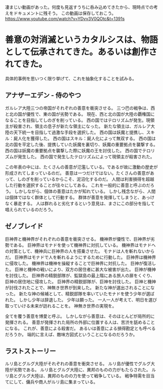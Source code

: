 凄まじい動画があった。何度も見返すうちに呑み込めてきたから、現時点での考えをドキュメントに残そう。
この動画は保存しておこう。
https://www.youtube.com/watch?v=YDvv3V0QOtc&t=1391s


# 善意の対消滅というカタルシスは、物語として伝承されてきた。あるいは創作されてきた。
具体的事例を思いつく限り挙げて、これを抽象化することを試みる。


## アナザーエデン - 侍のやつ
ガルレア大陸三つの帝国がそれぞれの善意を衝突させる。
三つ巴の戦争は、西と北の国が優性で、東の国が劣勢である。
現在、西と北の国が大陸の覇権国になることを目指してしのぎを削っている。
西の国ではテロリズムが発生。現領主が殺害され、領主の息子が新たな領主になった。
新たな領主は、ガルレア大陸の天下統一を目指して過激な手段を選択した。
西の国は妖魔と提携し、スキル：屍人化を獲得した。
西の国はスキル：屍人化によって無双する。
西の国は北の国を平定した後、提携していた妖魔を裏切り、妖魔の重要拠点を襲撃する。
西の国は妖魔の重要拠点を襲撃した際に妖魔の王を討伐した。
西の国でテロリズムが発生した。
西の国で発生したテロリズムによって現領主が殺害された。

この年表の中には、たくさんの善意が氾濫している。であるが故に激動の歴史が形成されてしまっているのだ。
善意は一つだけではない。たくさんの善意があって、しのぎを削っているからこそ、泥沼化するのだ。
人間は利害損得を超越した行動を選択することが往々にしてある。
これを一般的に善意と呼ぶのだろう。
しかしながら、個体の善意はたかが知れている。
しかし残念ながら、人間は個体ではなく群体として行動する。
群体が善意を発揮してしまうと、あっけなく暴走する。
人は群れると劣化するという意見は、まさにこの部分を指して唱えられているのだろう。


## ゼノブレイド
巨神界と機神界がそれぞれの善意を衝突させる。
機神界が優性で、巨神界が劣勢である。
巨神界はモナドを使って機神界に対抗している。
機神界はモナドへの対策として、機神兵に巨神界の人を搭乗させた。
モナドは人を斬れないからだ。
巨神界はモナドで人を斬れるようにするために行動した。
巨神界は機神界に侵攻した。
機神界は機神を操縦することで巨神界に対抗した。
巨神が復活した。
巨神と機神の戦いにより、双方の居住者に甚大な被害が出た。
巨神が機神を討伐した。
巨神界の精鋭部隊が、監獄島の最上階にある旅人の扉をくぐり、巨神の居住地に侵攻した。
巨神界の精鋭部隊が、巨神を討伐した。
巨神と機神が討伐されたことで、神無き世界が到来した。
新たな神が選出されることになった。
新たな神の候補として、精鋭部隊を率いていたモナドを使う少年が選ばれた。
しかし少年は辞退した。
少年は願った。
一人一人が考えて、明日を選び取っていける未来が訪れることを。
神無き世界の実現を。


全てを覆う善意を博愛と呼ぶ。
しかしながら善意は、そのほとんどが局所的に発揮される。
善意が発揮された局所の外部に位置する人は、苦渋を舐めることになる。
これが、善意による殺害だ。
あるいは善意による損得勘定とも呼べるだろうか。
端的に言えば、敵味方図式ということになるのだろうか。


## ラストストーリー
ルリ島とグルグ大陸がそれぞれの善意を衝突させる。
ルリ島が優性でグルグ大陸が劣勢である。
ルリ島とグルグ大陸に、異邦のものの力がもたらされた。
ルリ島とグルグ大陸は、異邦のものの力を使って戦争している。
戦争特需を目当てにして、傭兵や商人がルリ島に集まっている。
